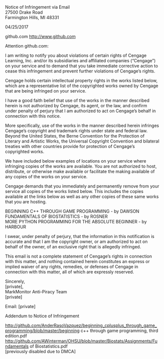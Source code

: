 Notice of Infringement via Email  
27500 Drake Road  
Farmington Hills, MI 48331  

04/25/2017  

github.com http://www.github.com  

Attention github.com:    

I am writing to notify you about violations of certain rights of Cengage Learning, Inc. and/or its subsidiaries and affiliated companies (“Cengage”) on your service and to demand that you take immediate corrective action to cease this infringement and prevent further violations of Cengage’s rights.  

Cengage holds certain intellectual property rights in the works listed below, which are a representative list of the copyrighted works owned by Cengage that are being infringed on your service.  

I have a good faith belief that use of the works in the manner described herein is not authorized by Cengage, its agent, or the law, and confirm under penalty of perjury that I am authorized to act on Cengage’s behalf in connection with this notice.  

More specifically, use of the works in the manner described herein infringes Cengage’s copyright and trademark rights under state and federal law. Beyond the United States, the Berne Convention for the Protection of Literary and Artistic Works, the Universal Copyright Convention and bilateral treaties with other countries provide for protection of Cengage’s copyrighted works.   

We have included below examples of locations on your service where infringing copies of the works are available. You are not authorized to host, distribute, or otherwise make available or facilitate the making available of any copies of the works on your service.  

Cengage demands that you immediately and permanently remove from your service all copies of the works listed below. This includes the copies available at the links below as well as any other copies of these same works that you are hosting.  

BEGINNING C++ THROUGH GAME PROGRAMMING - by DAWSON  
FUNDAMENTALS OF BIOSTATISTICS - by ROSNER  
MORE PYTHON PROGRAMMING FOR THE ABSOLUTE BEGINNER - by HARBOUR  

I swear, under penalty of perjury, that the information in this notification is accurate and that I am the copyright owner, or am authorized to act on behalf of the owner, of an exclusive right that is allegedly infringed.  

This email is not a complete statement of Cengage’s rights in connection with this matter, and nothing contained herein constitutes an express or implied waiver of any rights, remedies, or defenses of Cengage in connection with this matter, all of which are expressly reserved.  

Sincerely,  
[private],  
MarkMonitor Anti-Piracy Team  
[private]  

Email: [private]  

Addendum to Notice of Infringement  

http://github.com/AnderRasoVazquez/beginning_cplusplus_through_game_programming/blob/master/beginning c++ through game programming, third edition.pdf  
http://github.com/AWinterman/OHSU/blob/master/Biostats/Assignments/Fundamentals of Biostatistics.pdf  
[previously disabled due to DMCA]
